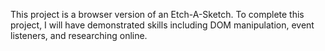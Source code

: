This project is a browser version of an Etch-A-Sketch. 
To complete this project, I will have demonstrated skills including DOM manipulation, event listeners, and researching online. 
